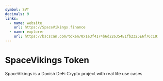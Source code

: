 ```yaml
---
symbol: SVT
decimals: 9
links:
  - name: website
    url: https://SpaceVikings.finance
  - name: explorer
    url: https://bscscan.com/token/0x1e3f4174b6d226354E1fb2325E6f76c1919Bd9eB
---
```


# SpaceVikings Token

SpaceVikings is a Danish DeFi Crypto project with real life use cases
